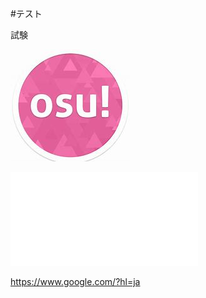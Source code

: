 #テスト 

試験

![説明文](./osuアイコン.jpg "ポップアップ文字")


![test.htmlの表示](./test.html "ポップアップ文字")


https://www.google.com/?hl=ja
